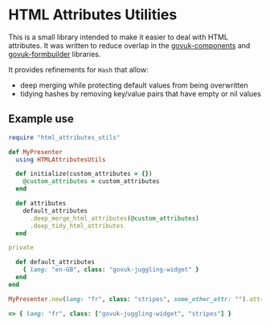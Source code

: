 # HTML Attributes Utilities

This is a small library intended to make it easier to deal with HTML
attributes. It was written to reduce overlap in the
[govuk-components](https://github.com/DFE-Digital/govuk-components) and
[govuk-formbuilder](https://github.com/DFE-Digital/govuk-formbuilder) libraries.

It provides refinements for `Hash` that allow:

* deep merging while protecting default values from being overwritten
* tidying hashes by removing key/value pairs that have empty or nil values

## Example use

```ruby
require "html_attributes_utils"

def MyPresenter
  using HTMLAttributesUtils

  def initialize(custom_attributes = {})
    @custom_attributes = custom_attributes
  end

  def attributes
    default_attributes
      .deep_merge_html_attributes(@custom_attributes)
      .deep_tidy_html_attributes
  end

private

  def default_attributes
    { lang: "en-GB", class: "govuk-juggling-widget" }
  end
end

MyPresenter.new(lang: "fr", class: "stripes", some_other_attr: "").attributes

=> { lang: "fr", class: ["govuk-juggling-widget", "stripes"] }
```
